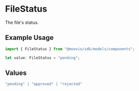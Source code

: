 # FileStatus

The file's status.

## Example Usage

```typescript
import { FileStatus } from "@moovio/sdk/models/components";

let value: FileStatus = "pending";
```

## Values

```typescript
"pending" | "approved" | "rejected"
```